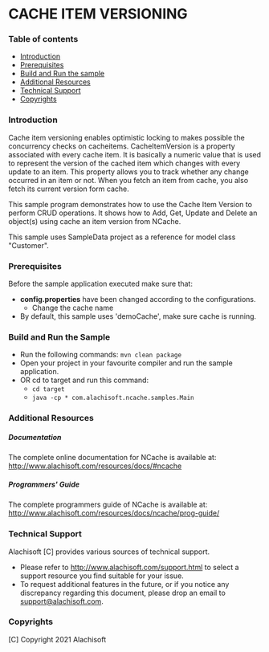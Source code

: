 # CACHE ITEM VERSIONING

### Table of contents

* [Introduction](#introduction)
* [Prerequisites](#prerequisites)
* [Build and Run the sample](#build-and-run-the-sample)
* [Additional Resources](#additional-resources)
* [Technical Support](#technical-support)
* [Copyrights](#copyrights)

### Introduction

Cache item versioning enables optimistic locking to makes possible the concurrency checks on cacheitems. 
CacheItemVersion is a property associated with every cache item. It is basically a numeric value that is 
used to represent the version of the cached item which changes with every update to an item. This property 
allows you to track whether any change occurred in an item or not. When you fetch an item from cache, you also 
fetch its current version form cache.

This sample program demonstrates how to use the Cache Item Version to perform CRUD operations. 
It shows how to Add, Get, Update and Delete an object(s) using cache an item version from NCache.

This sample uses SampleData project as a reference for model class "Customer".

### Prerequisites

Before the sample application executed make sure that:

- **config.properties** have been changed according to the configurations. 
	- Change the cache name
- By default, this sample uses 'demoCache', make sure cache is running. 


### Build and Run the Sample
- Run the following commands:
    ``` mvn clean package ```
- Open your project in your favourite compiler and run the sample application.
- OR cd to target and run this command: 
	- ``` cd target ```
    - ``` java -cp * com.alachisoft.ncache.samples.Main ```

### Additional Resources

##### Documentation
The complete online documentation for NCache is available at:
http://www.alachisoft.com/resources/docs/#ncache

##### Programmers' Guide
The complete programmers guide of NCache is available at:
http://www.alachisoft.com/resources/docs/ncache/prog-guide/

### Technical Support

Alachisoft [C] provides various sources of technical support. 

- Please refer to http://www.alachisoft.com/support.html to select a support resource you find suitable for your issue.
- To request additional features in the future, or if you notice any discrepancy regarding this document, please drop an email to [support@alachisoft.com](mailto:support@alachisoft.com).

### Copyrights

[C] Copyright 2021 Alachisoft 